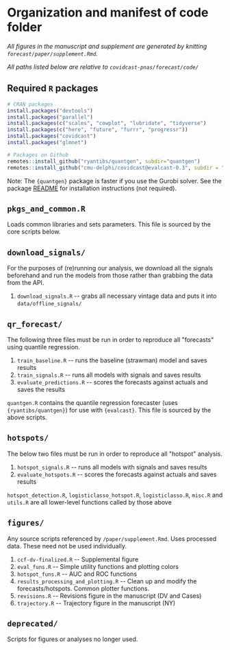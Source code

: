 # Organization and manifest of code folder

*All figures in the manuscript and supplement are generated by knitting 
`forecast/paper/supplement.Rmd`.*

*All paths listed below are relative to `covidcast-pnas/forecast/code/`*


## Required `R` packages

```r
# CRAN packages
install.packages("devtools")
install.packages("parallel")
install.packages(c("scales", "cowplot", "lubridate", "tidyverse")
install.packages(c("here", "future", "furrr", "progressr"))
install.packages("covidcast")
install.packages("glmnet")

# Packages on Github
remotes::install_github("ryantibs/quantgen", subdir="quantgen")
remotes::install_github("cmu-delphi/covidcast@evalcast-0.3", subdir = "R-packages/evalcast")
```

Note: The `{quantgen}` package is faster if you use the Gurobi solver. See the package [README](https://github.com/ryantibs/quantgen) for installation instructions (not required).

## `pkgs_and_common.R`

Loads common libraries and sets parameters. This file is sourced by the core scripts below.

## `download_signals/`

For the purposes of (re)running our analysis, we download all the signals beforehand
and run the models from those rather than grabbing the data from the API.

1. `download_signals.R` -- grabs all necessary vintage data and puts it into  `data/offline_signals/`

## `qr_forecast/`

The following three files must be run in order to reproduce all "forecasts" using quantile regression.

1. `train_baseline.R` -- runs the baseline (strawman) model and saves results
1. `train_signals.R` -- runs all models with signals and saves results
1. `evaluate_predictions.R` -- scores the forecasts against actuals and saves the results

`quantgen.R` contains the quantile regression forecaster (uses `{ryantibs/quantgen}`) for use with `{evalcast}`. This file is sourced by the above scripts.

## `hotspots/`

The below two files must be run in order to reproduce all "hotspot" analysis.

1. `hotspot_signals.R` -- runs all models with signals and saves results
1. `evaluate_hotspots.R` -- scores the forecasts against actuals and saves results

`hotspot_detection.R`, `logisticlasso_hotspot.R`, `logisticlasso.R`, `misc.R` and `utils.R`
are all lower-level functions called by those above


## `figures/`

Any source scripts referenced by `/paper/supplement.Rmd`. Uses processed data. These need not be used individually.

1. `ccf-dv-finalized.R` -- Supplemental figure
1. `eval_funs.R` -- Simple utility functions and plotting colors
1. `hotspot_funs.R` -- AUC and ROC functions
1. `results_processing_and_plotting.R` -- Clean up and modify the forecasts/hotspots. Common plotter functions.
1. `revisions.R` -- Revisions figure in the manuscript (DV and Cases)
1. `trajectory.R` -- Trajectory figure in the manuscript (NY)

## `deprecated/`

Scripts for figures or analyses no longer used.
